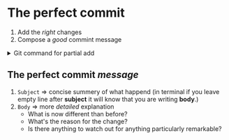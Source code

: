 # The perfect commit

1. Add the *right* changes
2. Compose a *good* commint message

<details>

<summary>Git command for partial add</summary>

```bash
git add -p <file name>
```

</details>

## The perfect commit *message*

1. `Subject` => concise summery of what happend (in terminal if you leave empty line after **subject** it will know that you are writing **body**.)
2. `Body` => more *detailed* explanation
    - What is now different than before?
    - What's the reason for the change?
    - Is there anything to watch out for anything particularly remarkable?
